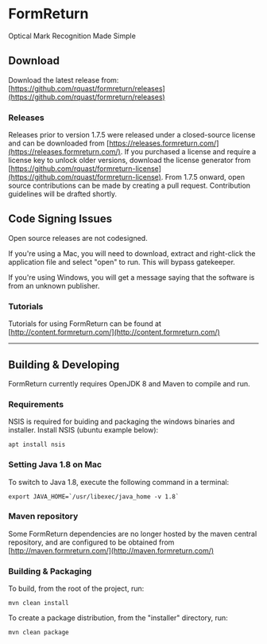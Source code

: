 # FormReturn
Optical Mark Recognition Made Simple

## Download
Download the latest release from: [https://github.com/rquast/formreturn/releases](https://github.com/rquast/formreturn/releases)

### Releases
Releases prior to version 1.7.5 were released under a closed-source license and can be downloaded from [https://releases.formreturn.com/](https://releases.formreturn.com/). If you purchased a license and require a license key to unlock older versions, download the license generator from [https://github.com/rquast/formreturn-license](https://github.com/rquast/formreturn-license). From 1.7.5 onward, open source contributions can be made by creating a pull request. Contribution guidelines will be drafted shortly.

## Code Signing Issues
Open source releases are not codesigned. 

If you're using a Mac, you will need to download, extract and right-click the application file and select "open" to run. This will bypass gatekeeper. 

If you're using Windows, you will get a message saying that the software is from an unknown publisher.

### Tutorials
Tutorials for using FormReturn can be found at [http://content.formreturn.com/](http://content.formreturn.com/)

---

## Building & Developing

FormReturn currently requires OpenJDK 8 and Maven to compile and run.

### Requirements

NSIS is required for buiding and packaging the windows binaries and installer. Install NSIS (ubuntu example below):
```
apt install nsis
```

### Setting Java 1.8 on Mac

To switch to Java 1.8, execute the following command in a terminal:
```
export JAVA_HOME=`/usr/libexec/java_home -v 1.8`
```

### Maven repository

Some FormReturn dependencies are no longer hosted by the maven central repository, and are configured to be obtained from [http://maven.formreturn.com/](http://maven.formreturn.com/)

### Building & Packaging
To build, from the root of the project, run:
```
mvn clean install
```

To create a package distribution, from the "installer" directory, run:
```
mvn clean package
```

